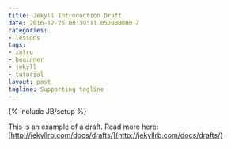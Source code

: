 ```yaml
---
title: Jekyll Introduction Draft
date: 2016-12-26 00:39:11.052000000 Z
categories:
- lessons
tags:
- intro
- beginner
- jekyll
- tutorial
layout: post
tagline: Supporting tagline
---
```


{% include JB/setup %}


This is an example of a draft. Read more here: [http://jekyllrb.com/docs/drafts/](http://jekyllrb.com/docs/drafts/)
